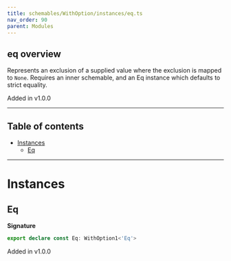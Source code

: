 ```yaml
---
title: schemables/WithOption/instances/eq.ts
nav_order: 90
parent: Modules
---
```


## eq overview

Represents an exclusion of a supplied value where the exclusion is mapped to `None`.
Requires an inner schemable, and an Eq instance which defaults to strict equality.

Added in v1.0.0

---

<h2 class="text-delta">Table of contents</h2>

- [Instances](#instances)
  - [Eq](#eq)

---

# Instances

## Eq

**Signature**

```ts
export declare const Eq: WithOption1<'Eq'>
```

Added in v1.0.0
